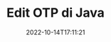 ---
############################# Static ############################
layout: "auto-gen-editor"
date: 2022-10-14T17:11:21
draft: false
otherformats: 

############################# Head ############################
head_title: "OTP Editor — Edit OTP di Java"
head_description: "Bagaimana cara mengedit OTP di Java menggunakan beberapa baris kode? Gunakan API pemrosesan dokumen GroupDocs untuk mengedit, memperbarui, dan menyimpan 30+ format file."

############################# Header ############################
title: "Edit OTP di Java"
description: "Pengeditan OTP yang efektif dan kuat menggunakan GroupDocs.Editor sisi server untuk API Java, tanpa menggunakan perangkat lunak apa pun seperti Microsoft atau Open Office."
bg_image: "https://cms.admin.containerize.com/templates/aspose/App_Themes/V3/images/bg/header1.png"
bg_overlay: false
button:
    enable: true
    icon: "fas fa-arrow-down"
    label: "Unduh Uji Coba Gratis"
    link: "https://downloads.groupdocs.com/editor/java"

############################# SubMenu ############################
submenu:
    enable: true

    left:
        img_alt: "GroupDocs.Editor for Java"
        image: "https://cms.admin.containerize.com/templates/groupdocs/images/product-logos/90x90-noborder/groupdocs-editor-java.png"
        product: "GroupDocs.Editor"
        platform: "Java"

    middle:
        button:

            # button loop
            - link: "https://apireference.groupdocs.com/editor/java"
              text: "Referensi API"

            # button loop
            - link: "https://github.com/groupdocs-editor"
              text: "Contoh Kode"

            # button loop
            - link: "https://products.groupdocs.app/editor/family"
              text: "Demo Langsung"

            # button loop
            - link: "https://purchase.groupdocs.com/pricing/editor/java"
              text: "Harga"

    right:
        link_download: "https://downloads.groupdocs.com/editor"
        link_learn: "https://docs.groupdocs.com/editor/java"
        link_buy: "https://purchase.groupdocs.com"

############################# About ############################
about:
    enable: true
    title: "Tentang GroupDocs.Editor for Java API"
    content: |
        [GroupDocs.Editor for Java](/id/editor/java/) API adalah pilihan yang tepat untuk mengedit dokumen dan presentasi Microsoft Word, Excel, PowerPoint, Open Office. GroupDocs.Editor adalah API mandiri yang cocok untuk sisi server dan sistem back-end yang membutuhkan kinerja tinggi. Itu tidak tergantung pada perangkat lunak apa pun seperti Microsoft atau Open Office.

############################# Steps ############################
steps:
    enable: true
    title_left: "Langkah-langkah untuk Mengedit OTP di Java"
    content_left: |
        [GroupDocs.Editor for Java](/id/editor/java/) menyediakan cara mudah dan langsung bagi pengembang untuk mengedit file OTP menggunakan beberapa baris kode.
        * Buat instance kelas `Editor` dengan jalur file wajib atau aliran byte dan kelas `PresentationLoadOptions` opsional dan muat file OTP
        * Buat & setel instance kelas `PresentationEditOptions` untuk format file OTP
        * Panggil metode `Editor.Edit()` dan dapatkan dokumen OTP dalam format HTML yang mudah diedit dengan editor WYSIWYG apa pun.
        * Panggil metode `Editor.Save()` dan simpan file OTP yang telah diedit menggunakan kelas `PresentationSaveOptions`

        
    title_right: "Persyaratan sistem"
    content_right: |
        Pengeditan dokumen dasar dengan GroupDocs.Editor for Java API dapat dilakukan dengan menerapkan beberapa langkah mudah. API kami didukung di semua platform dan sistem operasi utama. Sebelum menjalankan kode di bawah ini, pastikan Anda telah menginstal prasyarat berikut di sistem Anda.

        * Sistem Operasi: Microsoft Windows, Linux, MacOS
        * Lingkungan Pengembangan: NetBeans, IntelliJ IDEA, Eclipse
        * Kerangka kerja: Java 7 (1.7) and above
        * Dapatkan GroupDocs.Editor for Java versi terbaru yang diunduh dari [Maven](https://repository.groupdocs.com/editor/)
        
    code: |        
        ```java
        // Load the OTP file into Editor with the optional PresentationLoadOptions
        Editor editor = new Editor("source.otp", new PresentationLoadOptions());

        // Create and adjust the edit options
        PresentationEditOptions editOptions = new PresentationEditOptions();
        editOptions.setSlideNumber(1);//select a slide to edit

        // Open input OTP document for edit — obtain an intermediate document, that can be edited
        EditableDocument beforeEdit = editor.edit(editOptions);

        // Grab OTP document content and associated resources from editable document
        string content = beforeEdit.getEmbeddedHtml();

        // Send the content to WYSIWYG-editor, edit it there, and send edited content back to the server-side
        // This step simulates a such operation
        string updatedContent = content.replace("Title", "Edited Title");

        // Grab edited content and resources from WYSIWYG-editor and create a new EditableDocument instance from it
        EditableDocument afterEdit = EditableDocument.fromMarkup(updatedContent, null);

        // Create a save options and select a desired output format
        PresentationSaveOptions saveOptions = new PresentationSaveOptions(PresentationFormats.Otp);

        // Save edited OTP document to the file
        editor.save(afterEdit, "edited.otp", saveOptions);
        ```
        
############################# Demos ############################
demos:
    enable: true
    title: "OTP Demo Langsung Editor"
    content: |
        Edit OTP sekarang juga dengan mengunjungi situs web [GroupDocs.Editor Live Demos](https://products.groupdocs.app/editor/family).
        Demo langsung memiliki manfaat sebagai berikut
        
############################# More Formats ############################
more_formats:
    enable: true
    title: "Editor yang Didukung Lainnya"
    content: |
        Anda juga dapat mengedit format file lainnya. Silakan lihat daftar lengkapnya di bawah ini.


############################# Back to top ###############################
back_to_top:
    enable: true
---